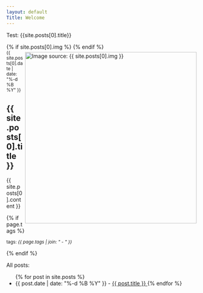 ```yaml
---
layout: default
Title: Welcome
---
```

Test: {{site.posts[0].title}}

<article class='page'>
  {% if site.posts[0].img %}
    <a href="{{ site.posts[0].img }}">
      <img src="{{ site.posts[0].img }}" alt="Image source: {{ site.posts[0].img }}" style="float:right;width:450px;padding:5px;" />
    </a>
  {% endif %}
  <div class="page-date"><small>{{ site.posts[0].date | date: "%-d %B %Y" }}</small></div>
  <h1 class='page-title'>
    {{ site.posts[0].title }}
  </h1>
  {{ site.posts[0].content }}
</article>

{% if page.tags %}
  <p><small>tags: <em>{{ page.tags | join: "</em> - <em>" }}</em></small></p>
{% endif %}

All posts:
<ul>
{% for post in site.posts %}
<li>
    {{ post.date | date: "%-d %B %Y" }} - 
      <a href="{{ site.path }}{{ post.url }}">
        {{ post.title }}
      </a>
{% endfor %}

</ul>
